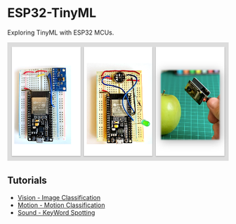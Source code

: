 # ESP32-TinyML
Exploring TinyML with ESP32 MCUs. 

![ESP32_TinyML.png](ESP32_TinyML.png)
## Tutorials
- [Vision - Image Classification](https://www.hackster.io/mjrobot/esp32-cam-tinyml-image-classification-fruits-vs-veggies-4ab970)
- [Motion - Motion Classification](https://github.com/Mjrovai/ESP32-TinyML/blob/main/ESP32-Motion_Classification/ESP32_ACC-Motion_Classification.pdf)
- [Sound - KeyWord Spotting](https://github.com/Mjrovai/ESP32-TinyML/blob/main/ESP32-KWS/ESP32-KWS.pdf)
